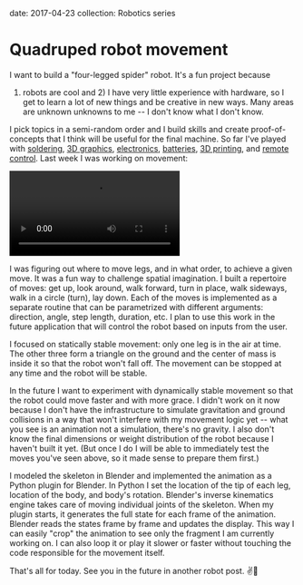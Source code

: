 date: 2017-04-23
collection: Robotics series

Quadruped robot movement
========================

I want to build a "four-legged spider" robot. It's a fun project because
1) robots are cool and 2) I have very little experience with hardware,
so I get to learn a lot of new things and be creative in new ways. Many
areas are unknown unknowns to me -- I don't know what I don't know.

I pick topics in a semi-random order and I build skills
and create proof-of-concepts that I think will be
useful for the final machine.  So far I've played with
[soldering](https://www.instagram.com/p/BOhV70egSlt/),
[3D graphics](https://www.instagram.com/p/BOzqQzPDTP9/),
[electronics](https://www.instagram.com/p/BQxIbDxjjmY/),
[batteries](https://www.instagram.com/p/BRjAw1xjTpG/),
[3D printing](https://www.instagram.com/p/BRq6aQVjZ7n/), and
[remote control](https://www.instagram.com/p/BR9C63LDSCq/).
Last week I was working on movement:

![](loop.mp4)

I was figuring out where to move legs, and in what order, to achieve a
given move. It was a fun way to challenge spatial imagination. I built a
repertoire of moves: get up, look around, walk forward, turn in place,
walk sideways, walk in a circle (turn), lay down. Each of the moves
is implemented as a separate routine that can be parametrized with
different arguments: direction, angle, step length, duration, etc. I
plan to use this work in the future application that will control the
robot based on inputs from the user.

I focused on statically stable movement: only one leg is in the air at
time. The other three form a triangle on the ground and the center of
mass is inside it so that the robot won't fall off. The movement can be
stopped at any time and the robot will be stable.

In the future I want to experiment with dynamically stable movement so
that the robot could move faster and with more grace. I didn't work on
it now because I don't have the infrastructure to simulate gravitation
and ground collisions in a way that won't interfere with my movement
logic yet -- what you see is an animation not a simulation, there's no
gravity. I also don't know the final dimensions or weight distribution
of the robot because I haven't built it yet. (But once I do I will be
able to immediately test the moves you've seen above, so it made sense
to prepare them first.)

I modeled the skeleton in Blender and implemented the animation as a
Python plugin for Blender. In Python I set the location of the tip
of each leg, location of the body, and body's rotation. Blender's
inverse kinematics engine takes care of moving individual joints of
the skeleton. When my plugin starts, it generates the full state for
each frame of the animation. Blender reads the states frame by frame
and updates the display. This way I can easily "crop" the animation to
see only the fragment I am currently working on. I can also loop it or
play it slower or faster without touching the code responsible for the
movement itself.

That's all for today. See you in the future in another robot post. ✌️🤖
